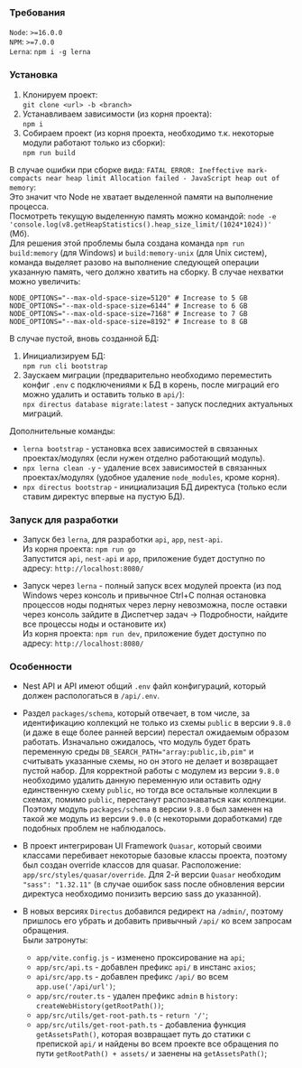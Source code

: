 ### Требования
`Node`: `>=16.0.0`  
`NPM`: `>=7.0.0`  
`Lerna`: `npm i -g lerna`  

### Установка
1. Клонируем проект:  
    `git clone <url> -b <branch>`  
2. Устанавливаем зависимости (из корня проекта):  
    `npm i`  
3. Собираем проект (из корня проекта, необходимо т.к. некоторые модули работают только из сборки):  
    `npm run build`  

В случае ошибки при сборке вида: `FATAL ERROR: Ineffective mark-compacts near heap limit Allocation failed - JavaScript heap out of memory`:  
Это значит что Node не хватает выделенной памяти на выполнение процесса.  
Посмотреть текущую выделенную память можно командой: `node -e 'console.log(v8.getHeapStatistics().heap_size_limit/(1024*1024))'` (Мб).  
Для решения этой проблемы была создана команда `npm run build:memory` (для Windows) и `build:memory-unix` (для Unix систем), команда выделяет разово на выполнение следующей операции указанную память, чего должно хватить на сборку. В случае нехватки можно увеличить:  

```bush
NODE_OPTIONS="--max-old-space-size=5120" # Increase to 5 GB
NODE_OPTIONS="--max-old-space-size=6144" # Increase to 6 GB
NODE_OPTIONS="--max-old-space-size=7168" # Increase to 7 GB
NODE_OPTIONS="--max-old-space-size=8192" # Increase to 8 GB
```

В случае пустой, вновь созданной БД:  
1. Инициализируем БД:  
    `npm run cli bootstrap`  
2. Заускаем миграции (предварительно необходимо переместить конфиг `.env` с подключениями к БД в корень, после миграций его можно удалить и оставить только в `api/`):  
    `npx directus database migrate:latest` - запуск последних актуальных миграций.  

Дополнительные команды:  
- `lerna bootstrap` - установка всех зависимостей в связанных проектах/модулях (если нужен отделно работающий модуль).  
- `npx lerna clean -y` - удаление всех зависимостей в связанных проектах/модулях (удобное удаление `node_modules`, кроме корня).  
- `npx directus bootstrap` - инициализация БД директуса (только если ставим директус впервые на пустую БД).  


### Запуск для разработки
- Запуск без `lerna`, для разработки `api`, `app`, `nest-api`.  
Из корня проекта: `npm run go`  
Запустится `api`, `nest-api` и `app`, приложение будет доступно по адресу: `http://localhost:8080/`  

- Запуск через `lerna` - полный запуск всех модулей проекта (из под Windows через консоль и привычное Ctrl+C полная остановка процессов ноды поднятых через лерну невозможна, после оставки через консоль зайдите в Диспетчер задач -> Подробности, найдите все процессы ноды и остановите их)  
Из корня проекта: `npm run dev`, приложение будет доступно по адресу: `http://localhost:8080/`  

### Особенности
- Nest API и API имеют общий `.env` файл конфигураций, который должен распологаться в `/api/.env`.  

- Раздел `packages/schema`, который отвечает, в том числе, за идентификацию коллекций не только из схемы `public` в версии `9.8.0` (и даже в еще более ранней версии) перестал ожидаемым образом работать. Изначально ожидалось, что модуль будет брать переменную среды `DB_SEARCH_PATH="array:public,ib,pim"` и считывать указанные схемы, но он этого не делает и возвращает пустой набор. Для корректной работы с модулем из версии `9.8.0` необходимо удалить данную переменную или оставить одну единственную схему `public`, но тогда все остальные коллекции в схемах, помимо `public`, перестанут распознаваться как коллекции.  
Поэтому модуль `packages/schema` в версии `9.8.0` был заменен на такой же модуль из версии `9.0.0` (с некоторыми доработками) где подобных проблем не наблюдалось.  

- В проект интегрирован UI Framework `Quasar`, который своими классами перебивает некоторые базовые классы проекта, поэтому был создан override классов для quasar. Расположение: `app/src/styles/quasar/override`. Для 2-й версии `Quasar` необходим `"sass": "1.32.11"` (в случае ошибок sass после обновления версии директуса необходимо понизить версию sass до указанной).  

- В новых версиях `Directus` добавился редирект на `/admin/`, поэтому пришлось его убрать и добавить привычный `/api/` ко всем запросам обращения.  
Были затронуты:  
    - `app/vite.config.js` - изменено проксирование на `api`;  
    - `app/src/api.ts` - добавлен префикс `api/` в инстанс `axios`;  
    - `api/src/app.ts` - добавлен префикс `/api/` во всем `app.use('/api/url')`;  
    - `app/src/router.ts` - удален префикс `admin` в `history: createWebHistory(getRootPath())`;  
    - `app/src/utils/get-root-path.ts` - `return '/'`;  
    - `app/src/utils/get-root-path.ts` - добавлениа функция `getAssetsPath()`, которая возвращает путь до статики с препиской `api/` и найдены во всем проекте все обращения по пути `getRootPath() + assets/` и заенены на `getAssetsPath()`;  
